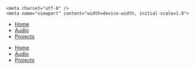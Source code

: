 
<html>
<head>
    <title>Will Jaw</title>

    <meta charset="utf-8" />
    <meta name="viewport" content="width=device-width, initial-scale=1.0">
</head>

* [Home](#)
* [Audio](#)
* [Projects](#)

<body>
    <nav class="mainNav">
        <ul>
            <li><a href="#">Home</a></li>
            <li><a href="#">Audio</a></li>
            <li><a href="#">Projects</a></li>
        </ul>
    </nav>
</body>
</html>
